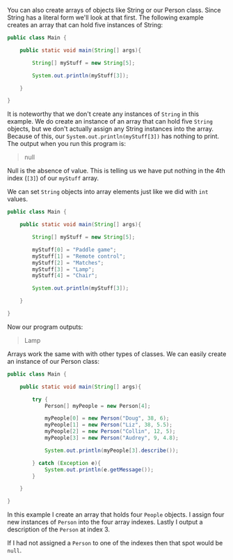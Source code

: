 You can also create arrays of objects like String or our Person class. Since String has a literal form we'll look at that first. The following example creates an array that can hold five instances of String:

```java
public class Main {

    public static void main(String[] args){

        String[] myStuff = new String[5];

        System.out.println(myStuff[3]);

    }

}
```

It is noteworthy that we don't create any instances of `String` in this example. We do create an instance of an array that can hold five `String` objects, but we don't actually assign any String instances into the array. Because of this, our `System.out.println(myStuff[3])` has nothing to print. The output when you run this program is:

> null

Null is the absence of value. This is telling us we have put nothing in the 4th index (`[3]`) of our `myStuff` array. 

We can set `String` objects into array elements just like we did with `int` values.

```java
public class Main {

    public static void main(String[] args){

        String[] myStuff = new String[5];

        myStuff[0] = "Paddle game";
        myStuff[1] = "Remote control";
        myStuff[2] = "Matches";
        myStuff[3] = "Lamp";
        myStuff[4] = "Chair";

        System.out.println(myStuff[3]);

    }

}
```

Now our program outputs:

> Lamp

Arrays work the same with with other types of classes. We can easily create an instance of our Person class:

```java
public class Main {

    public static void main(String[] args){

        try {
            Person[] myPeople = new Person[4];

            myPeople[0] = new Person("Doug", 38, 6);
            myPeople[1] = new Person("Liz", 38, 5.5);
            myPeople[2] = new Person("Collin", 12, 5);
            myPeople[3] = new Person("Audrey", 9, 4.8);

            System.out.println(myPeople[3].describe());

        } catch (Exception e){
            System.out.println(e.getMessage());
        }

    }

}
```

In this example I create an array that holds four `People` objects. I assign four new instances of `Person` into the four array indexes. Lastly I output a description of the `Person` at index 3. 

If I had not assigned a `Person` to one of the indexes then that spot would be `null`.
